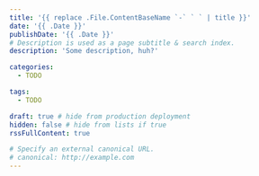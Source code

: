 ```yaml
---
title: '{{ replace .File.ContentBaseName `-` ` ` | title }}'
date: '{{ .Date }}'
publishDate: '{{ .Date }}'
# Description is used as a page subtitle & search index.
description: 'Some description, huh?'

categories:
  - TODO

tags:
  - TODO

draft: true # hide from production deployment
hidden: false # hide from lists if true
rssFullContent: true

# Specify an external canonical URL.
# canonical: http://example.com
---
```

